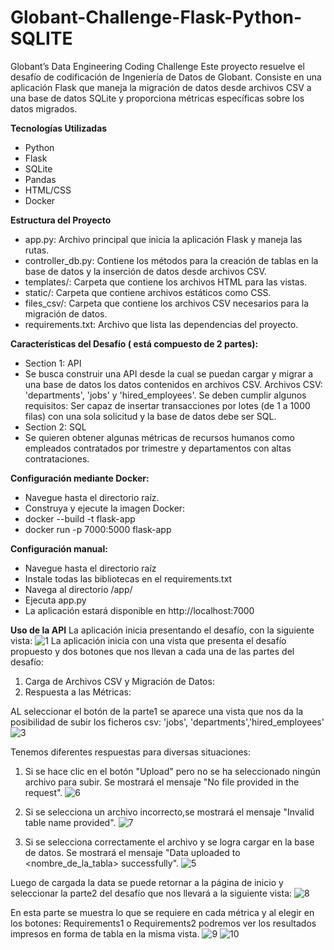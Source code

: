 # Globant-Challenge-Flask-Python-SQLITE
Globant’s Data Engineering Coding Challenge
Este proyecto resuelve el desafío de codificación de Ingeniería de Datos de Globant. Consiste en una aplicación Flask que maneja la migración de datos desde archivos CSV a una base de datos SQLite y proporciona métricas específicas sobre los datos migrados.

**Tecnologías Utilizadas**
- Python
- Flask
- SQLite
- Pandas
- HTML/CSS
- Docker

**Estructura del Proyecto**
- app.py: Archivo principal que inicia la aplicación Flask y maneja las rutas.
- controller_db.py: Contiene los métodos para la creación de tablas en la base de datos y la inserción de datos desde archivos CSV.
- templates/: Carpeta que contiene los archivos HTML para las vistas.
- static/: Carpeta que contiene archivos estáticos como CSS.
- files_csv/: Carpeta que contiene los archivos CSV necesarios para la migración de datos.
- requirements.txt: Archivo que lista las dependencias del proyecto.

**Características del Desafío ( está compuesto de 2 partes):**
- Section 1: API
- Se busca construir una API desde la cual se puedan cargar y migrar a una base de datos los datos contenidos en archivos CSV. Archivos CSV: 'departments', 'jobs' y 'hired_employees'. Se deben cumplir algunos requisitos: Ser capaz de insertar transacciones por lotes (de 1 a 1000 filas) con una sola solicitud y la base de datos debe ser SQL.
- Section 2: SQL
- Se quieren obtener algunas métricas de recursos humanos como empleados contratados por trimestre y departamentos con altas contrataciones.

**Configuración mediante Docker:**
- Navegue hasta el directorio raíz.
- Construya y ejecute la imagen Docker:
- docker --build -t flask-app
- docker run -p 7000:5000 flask-app

**Configuración manual:**
- Navegue hasta el directorio raíz
- Instale todas las bibliotecas en el requirements.txt
- Navega al directorio /app/
- Ejecuta app.py
- La aplicación estará disponible en http://localhost:7000

**Uso de la API**
La aplicación inicia presentando el desafío, con la siguiente vista:
![1](https://github.com/yadelisgv/Globant-Challenge-Flask-Python-SQLITE/assets/40398052/9c0260c3-8410-457d-b009-53f1dda1d762)
La aplicación inicia con una vista que presenta el desafío propuesto y dos botones que nos llevan a cada una de las partes del desafío:

1. Carga de Archivos CSV y Migración de Datos:
2. Respuesta a las Métricas:

AL seleccionar el botón de la parte1 se aparece una vista que nos da la posibilidad de subir los ficheros csv: 'jobs', 'departments','hired_employees'
![3](https://github.com/yadelisgv/Globant-Challenge-Flask-Python-SQLITE/assets/40398052/f8d86bc6-3ec3-4190-9e84-33dd0f93e5d3)

Tenemos diferentes respuestas para diversas situaciones:

1. Si se hace clic en el botón "Upload" pero no se ha seleccionado ningún archivo para subir.
   Se mostrará el mensaje "No file provided in the request".
![6](https://github.com/yadelisgv/Globant-Challenge-Flask-Python-SQLITE/assets/40398052/574f9add-1859-4b6f-baa3-6aae2647e243)

3. Si se selecciona un archivo incorrecto,se mostrará el mensaje "Invalid table name provided".
![7](https://github.com/yadelisgv/Globant-Challenge-Flask-Python-SQLITE/assets/40398052/ab09323f-3311-48f5-ace0-b241fb6520bb)

4. Si se selecciona correctamente el archivo y se logra cargar en la base de datos.
   Se mostrará el mensaje "Data uploaded to <nombre_de_la_tabla> successfully".
![5](https://github.com/yadelisgv/Globant-Challenge-Flask-Python-SQLITE/assets/40398052/bc35f5cd-496e-4dc6-a323-e12c0bd3b3ce)

Luego de cargada la data se puede retornar a la página de inicio y seleccionar la parte2 del desafío que nos llevará a la siguiente vista:
![8](https://github.com/yadelisgv/Globant-Challenge-Flask-Python-SQLITE/assets/40398052/3c52f2cf-6a84-4a3b-af19-e278d3caf44e)

En esta parte se muestra lo que se requiere en cada métrica y al elegir en los botones: Requirements1 o Requirements2 podremos ver los resultados impresos en forma de tabla en la misma vista.
![9](https://github.com/yadelisgv/Globant-Challenge-Flask-Python-SQLITE/assets/40398052/6d76a974-9721-41f2-9fda-b0f5cd8bd0b2)
![10](https://github.com/yadelisgv/Globant-Challenge-Flask-Python-SQLITE/assets/40398052/e04a9293-6705-4c5c-a657-0a75ead06c42)


